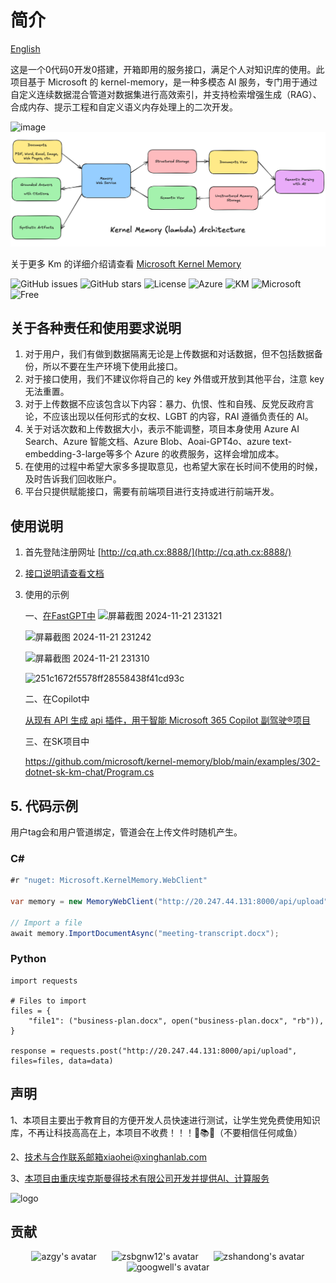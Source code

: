 # 简介
 [English](https://github.com/gongwell/XMRAG/blob/main/README-EN.md)
 
这是一个0代码0开发0搭建，开箱即用的服务接口，满足个人对知识库的使用。此项目基于 Microsoft 的 kernel-memory，是一种多模态 AI 服务，专门用于通过自定义连续数据混合管道对数据集进行高效索引，并支持检索增强生成（RAG）、合成内存、提示工程和自定义语义内存处理上的二次开发。

![image](https://github.com/user-attachments/assets/2b9bf9d9-1f1e-45b3-9461-50323b4f7b7f)
![image](https://github.com/microsoft/kernel-memory/blob/main/docs/img/kernel-memory-lambda-architecture.png)

关于更多 Km 的详细介绍请查看 [Microsoft Kernel Memory](https://github.com/microsoft/kernel-memory)

![GitHub issues](https://img.shields.io/github/issues/user/repo) ![GitHub stars](https://img.shields.io/github/stars/user/repo) ![License](https://img.shields.io/badge/license-MIT-blue.svg) ![Azure](https://img.shields.io/badge/Azure-0078D4?style=flat&logo=microsoft-azure&logoColor=white) ![KM](https://img.shields.io/badge/KM-FFD700?style=flat&logo=book&logoColor=white) ![Microsoft](https://img.shields.io/badge/Microsoft-0078D4?style=flat&logo=microsoft&logoColor=white) ![Free](https://img.shields.io/badge/License-Free-brightgreen)


## 关于各种责任和使用要求说明

1. 对于用户，我们有做到数据隔离无论是上传数据和对话数据，但不包括数据备份，所以不要在生产环境下使用此接口。
2. 对于接口使用，我们不建议你将自己的 key 外借或开放到其他平台，注意 key 无法重置。
3. 对于上传数据不应该包含以下内容：暴力、仇恨、性和自残、反党反政府言论，不应该出现以任何形式的女权、LGBT 的内容，RAI 遵循负责任的 AI。
4. 关于对话次数和上传数据大小，表示不能调整，项目本身使用 Azure AI Search、Azure 智能文档、Azure Blob、Aoai-GPT4o、azure text-embedding-3-large等多个 Azure 的收费服务，这样会增加成本。
5. 在使用的过程中希望大家多多提取意见，也希望大家在长时间不使用的时候，及时告诉我们回收账户。
6. 平台只提供赋能接口，需要有前端项目进行支持或进行前端开发。

## 使用说明

1. 首先登陆注册网址 [http://cq.ath.cx:8888/](http://cq.ath.cx:8888/) 
2. [接口说明请查看文档](https://github.com/gongwell/XMRAG/blob/main/%E6%8E%A5%E5%8F%A3%E4%BF%A1%E6%81%AF.md)
3. 使用的示例

   一、[在FastGPT中](https://cloud.tryfastgpt.ai/app/list)
   ![屏幕截图 2024-11-21 231321](https://github.com/user-attachments/assets/1d655bed-6668-40f1-afe8-292257116a28)
   
   ![屏幕截图 2024-11-21 231242](https://github.com/user-attachments/assets/69fe3f94-95b2-4d89-ac88-7760cc0584c8)

   ![屏幕截图 2024-11-21 231310](https://github.com/user-attachments/assets/797d4392-4e2b-40eb-b661-b77c4eb87dc5)

   ![251c1672f5578ff28558438f41cd93c](https://github.com/user-attachments/assets/80a43b3f-38fc-4f24-9ee8-6b2b3cb646a1)

   二、在Copilot中
   
   [从现有 API 生成 api 插件，用于智能 Microsoft 365 Copilot 副驾驶®项目](https://learn.microsoft.com/zh-cn/microsoft-365-copilot/extensibility/build-api-plugins-existing-api?tabs=toolkit)

   三、在SK项目中

   https://github.com/microsoft/kernel-memory/blob/main/examples/302-dotnet-sk-km-chat/Program.cs

## 5. 代码示例
用户tag会和用户管道绑定，管道会在上传文件时随机产生。

### C#
```csharp
#r "nuget: Microsoft.KernelMemory.WebClient"

var memory = new MemoryWebClient("http://20.247.44.131:8000/api/upload"); // <== URL of KM web service

// Import a file
await memory.ImportDocumentAsync("meeting-transcript.docx");
```

### Python
```
import requests

# Files to import
files = {
    "file1": ("business-plan.docx", open("business-plan.docx", "rb")),
}

response = requests.post("http://20.247.44.131:8000/api/upload", files=files, data=data)
```


## 声明
 1、本项目主要出于教育目的方便开发人员快速进行测试，让学生党免费使用知识库，不再让科技高高在上，本项目不收费！！！🎉📚🚀（不要相信任何咸鱼）

 2、技术与合作联系邮箱xiaohei@xinghanlab.com
 
 3、[本项目由重庆埃克斯曼得技术有限公司开发并提供AI、计算服务](https://www.xmindai.cn/)
 
 ![logo](https://github.com/user-attachments/assets/ff0ec800-9045-4d62-adf9-3d10a6fcd5b9)

## 贡献
<div style="text-align: center;">
    <img src="https://github.com/azgy.png" alt="azgy's avatar" width="30" style="margin: 0 10px;" />
    <img src="https://github.com/zsbgnw12.png" alt="zsbgnw12's avatar" width="30" style="margin: 0 10px;" />
    <img src="https://github.com/zshandong.png" alt="zshandong's avatar" width="30" style="margin: 0 10px;" />
    <img src="https://github.com/googwell.png" alt="googwell's avatar" width="30" style="margin: 0 10px;" />
</div>
